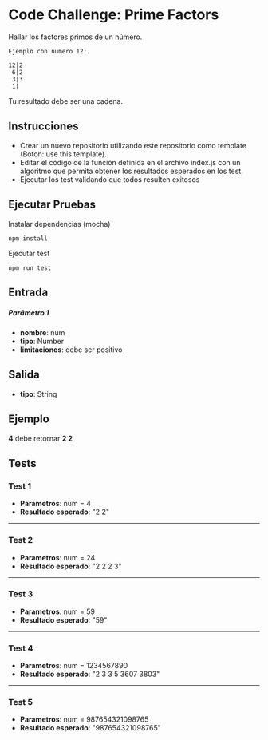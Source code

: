 # Code Challenge: Prime Factors

Hallar los factores primos de un número.
```
Ejemplo con numero 12:

12|2
 6|2
 3|3
 1|
```


Tu resultado debe ser una cadena.

## Instrucciones
- Crear un nuevo repositorio utilizando este repositorio como template (Boton: use this template).
- Editar el código de la función definida en el archivo index.js con un algoritmo que permita obtener los resultados esperados en los test.
- Ejecutar los test validando que todos resulten exitosos

## Ejecutar Pruebas

Instalar dependencias (mocha)
```
npm install
```

Ejecutar test
```
npm run test
```
## Entrada

##### Parámetro 1
- **nombre**: num
- **tipo**: Number
- **limitaciones**: debe ser positivo

## Salida

- **tipo**: String

## Ejemplo
**4** debe retornar **2 2** 

## Tests

### Test 1  

- **Parametros**: num = 4  
- **Resultado esperado**: "2 2"
---
### Test 2  

- **Parametros**: num = 24  
- **Resultado esperado**: "2 2 2 3"
---
### Test 3  

- **Parametros**: num = 59  
- **Resultado esperado**: "59"
---
### Test 4  

- **Parametros**: num = 1234567890 
- **Resultado esperado**: "2 3 3 5 3607 3803"
---
### Test 5  

- **Parametros**: num = 987654321098765  
- **Resultado esperado**: "987654321098765"